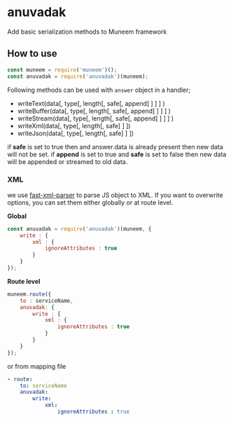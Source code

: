 # anuvadak
Add basic serialization methods to Muneem framework


## How to use

```js
const muneem = require('muneem')();
const anuvadak = require('anuvadak')(muneem);
```

Following methods can be used with `answer` object in a handler;

* writeText(data[, type[, length[, safe[, append] ] ] ] )
* writeBuffer(data[, type[, length[, safe[, append] ] ] ] )
* writeStream(data[, type[, length[, safe[, append] ] ] ] )
* writeXml(data[, type[, length[, safe] ] ])
* writeJson(data[, type[, length[, safe] ] ])

if **safe** is set to true then and answer.data is already present then new data will not be set.
if **append** is set to true and **safe** is set to false then new data will be appended or streamed to old data.

### XML

we use [fast-xml-parser]() to parse JS object to XML. If you want to overwrite options, you can set them either globally or at route level.

**Global**

```js
const anuvadak = require('anuvadak')(muneem, {
    write : {
        xml : {
            ignoreAttributes : true
        }
    }
});
```


**Route level**

```js
muneem.route({
    to : serviceName,
    anuvadak: {
        write : {
            xml : {
                ignoreAttributes : true
            }
        }
    }
});
```

or from mapping file

```yaml
- route:
    to: serviceName
    anuvadak:
        write:
            xml:
                ignoreAttributes : true
```